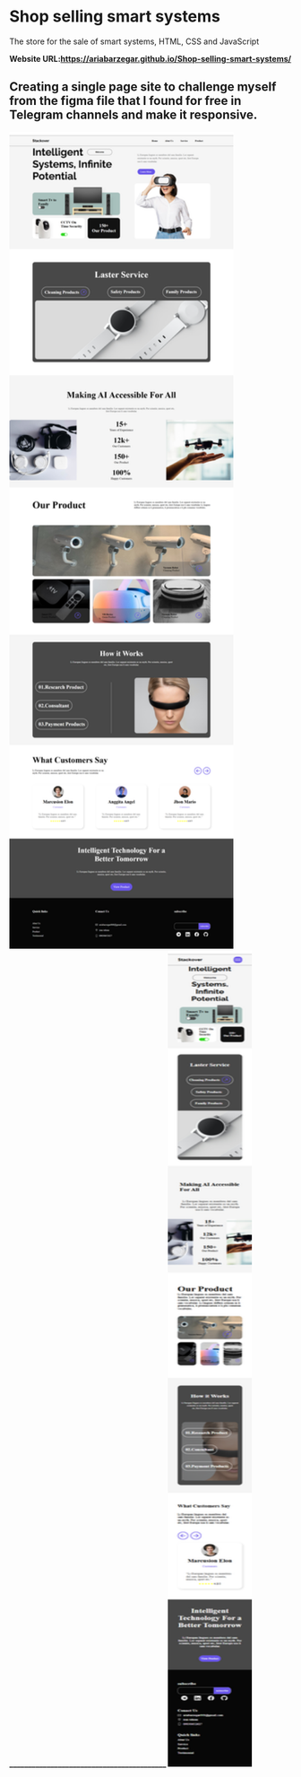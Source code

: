 # Shop selling smart systems
The store for the sale of smart systems, HTML, CSS and JavaScript

<b>Website URL:<b/><a href="https://ariabarzegar.github.io/Shop-selling-smart-systems">https://ariabarzegar.github.io/Shop-selling-smart-systems/<a/>
<h2>Creating a single page site to challenge myself from the figma file that I found for free in Telegram channels and make it responsive.</h2>
  <img src="https://raw.githubusercontent.com/ariabarzegar/Shop-selling-smart-systems/refs/heads/main/image/screencapture-file-C-Users-Lenovo-Desktop-New-folder-5-Shop-selling-smart-systems-index-html-2024-11-27-00_02_43.png" width="400px"/>
<span>__________________________________________</span>
  <img src="https://raw.githubusercontent.com/ariabarzegar/Shop-selling-smart-systems/refs/heads/main/image/screencapture-file-C-Users-Lenovo-Desktop-New-folder-5-Shop-selling-smart-systems-index-html-2024-11-27-00_05_46.png" width="150px" height="1456px" />
